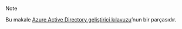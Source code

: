 > [!NOTE]
> Bu makale [Azure Active Directory geliştirici kılavuzu](../articles/active-directory/develop/active-directory-developers-guide.md)’nun bir parçasıdır.
>
>
